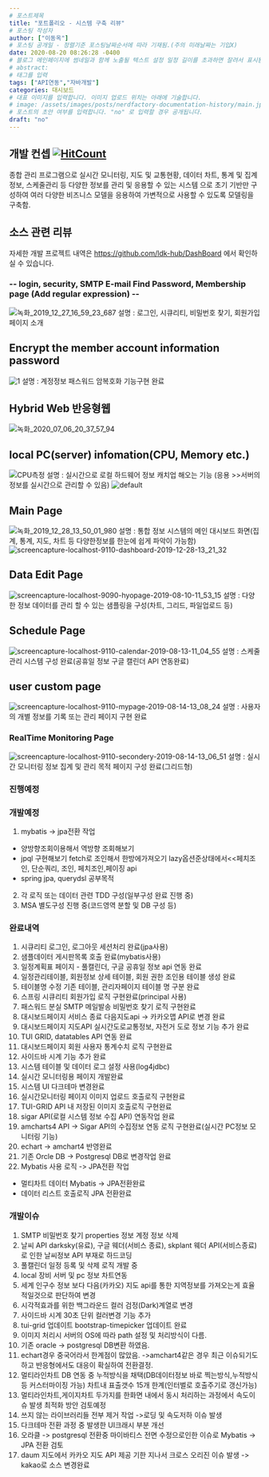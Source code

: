 ```yaml
---
# 포스트제목
title: "포트폴리오 - 시스템 구축 리뷰"
# 포스팅 작성자
author: ["이동옥"] 
# 포스팅 공개일 - 정렬기준 포스팅날짜순서에 따라 기재됨.(주의 미래날짜는 기입X)
date: 2020-08-20 08:26:28 -0400
# 블로그 메인페이지에 썸네일과 함께 노출될 텍스트 설정 일정 길이를 초과하면 잘려서 표시됨.
# abstract:
# 태그를 입력
tags: ["API연동","자바개발"]
categories: 대시보드
# 대표 이미지를 입력합니다. 이미지 업로드 위치는 아래에 기술합니다.
# image: /assets/images/posts/nerdfactory-documentation-history/main.jpg
# 포스트의 초안 여부를 입력합니다. "no" 로 입력할 경우 공개됩니다.
draft: "no"
---
```


##  개발 컨셉 [![HitCount](http://hits.dwyl.io/ldk-hub/ldk-hub.github.io/대시보드/realtime_system/.svg)](http://hits.dwyl.io/ldk-hub/ldk-hub.github.io/대시보드/realtime_system/)
 종합 관리 프로그램으로 실시간 모니터링, 지도 및 교통현황, 데이터 차트, 통계 및 집계정보, 스케줄관리 등 다양한 정보를 관리 및 응용할 수 있는 시스템 으로 초기 기반만 구성하여 여러 다양한 비즈니스 모델을 응용하여 가변적으로 사용할 수 있도록 모델링을 구축함.

## 소스 관련 리뷰
자세한 개발 프로젝트 내역은 
https://github.com/ldk-hub/DashBoard
에서 확인하실 수 있습니다.  

### -- login, security, SMTP E-mail Find Password, Membership page (Add regular expression) --
![녹화_2019_12_27_16_59_23_687](https://user-images.githubusercontent.com/12209348/71508393-f957b100-28ca-11ea-96b7-cc9c693cf0a9.gif)
설명 : 로그인, 시큐리티, 비밀번호 찾기, 회원가입 페이지 소개


## Encrypt the member account information password
![1](https://user-images.githubusercontent.com/12209348/41805983-90200564-76ee-11e8-8c9d-ae10c214f873.PNG)
설명 : 계정정보 패스워드 암복호화 기능구현 완료

## Hybrid Web 반응형웹 
![녹화_2020_07_06_20_37_57_94](https://user-images.githubusercontent.com/12209348/86919343-0bac8480-c163-11ea-964d-27a09acf5618.gif)

## local PC(server) infomation(CPU, Memory etc.)
![CPU측정](https://user-images.githubusercontent.com/12209348/71538778-79862100-2974-11ea-891f-e0706ec22af9.gif)
설명 : 실시간으로 로컬 하드웨어 정보 캐치업 해오는 기능 (응용 >>서버의 정보를 실시간으로 관리할 수 있음)
![default](https://user-images.githubusercontent.com/12209348/43362948-91c6f26e-9332-11e8-9ef2-5738fb58c32e.PNG)

## Main Page
![녹화_2019_12_28_13_50_01_980](https://user-images.githubusercontent.com/12209348/71539042-5dd14980-2979-11ea-973a-dc58d91aa385.gif)
설명 : 통합 정보 시스템의 메인 대시보드 화면(집계, 통계, 지도, 차트 등 다양한정보를 한눈에 쉽게 파악이 가능함)
![screencapture-localhost-9110-dashboard-2019-12-28-13_21_32](https://user-images.githubusercontent.com/12209348/71538837-455f3000-2975-11ea-9f2c-240ce6180186.png)

## Data Edit Page
![screencapture-localhost-9090-hyopage-2019-08-10-11_53_15](https://user-images.githubusercontent.com/12209348/62841157-bca26900-bcdf-11e9-894a-2d77cfc81e2f.png)
설명 : 다양한 정보 데이터를 관리 할 수 있는 샘플링을 구성(차트, 그리드, 파일업로드 등)

## Schedule Page
![screencapture-localhost-9110-calendar-2019-08-13-11_04_55](https://user-images.githubusercontent.com/12209348/62910147-6524fb80-bdba-11e9-96c3-aeff500369ea.png)
설명 : 스케줄 관리 시스템 구성 완료(공휴일 정보 구글 캘린더 API 연동완료) 

## user custom page
![screencapture-localhost-9110-mypage-2019-08-14-13_08_24](https://user-images.githubusercontent.com/12209348/62994061-f668a080-be94-11e9-9d0d-b53208b15b30.png)
설명 : 사용자의 개별 정보를 기록 또는 관리 페이지 구현 완료

### RealTime Monitoring Page
![screencapture-localhost-9110-secondery-2019-08-14-13_06_51](https://user-images.githubusercontent.com/12209348/62994062-f7013700-be94-11e9-9c0b-ac9eab6c3510.png)
설명 : 실시간 모니터링 정보 집계 및 관리 목적 페이지 구성 완료(그리드형)

### 진행예정

### 개발예정
 1. mybatis -> jpa전환 작업
  - 양방향조회이용해서 역방향 조회해보기
  - jpql 구현해보기 fetch로 조인해서 한방에가져오기 lazy옵션준상태에서<<페치조인, 단순쿼리, 조인, 페치조인,페이징 api
  - spring jpa, querydsl 공부목적
  
 2. 각 로직 또는 데이터 관련 TDD 구성(일부구성 완료 진행 중)
 3. MSA 별도구성 진행 중(코드영역 분할 및 DB 구성 등)

### 완료내역
1. 시큐리티 로그인, 로그아웃 세션처리 완료(jpa사용)
2. 샘플데이터 게시판목록 호출 완료(mybatis사용)
3. 일정계획표 페이지 - 풀캘린더, 구글 공휴일 정보 api 연동 완료
4. 일정관리테이블, 회원정보 상세 테이블, 회원 권한 조인용 테이블 생성 완료
5. 테이블명 수정 기존 테이블, 관리자페이지 테이블 명 구분 완료
6. 스프링 시큐리티 회원가입 로직 구현완료(principal 사용)
7. 패스워드 분실 SMTP 메일발송 비밀번호 찾기 로직 구현완료
8. 대시보드페이지 서비스 종료 다음지도api -> 카카오맵 API로 변경 완료
9. 대시보드페이지 지도API 실시간도로교통정보, 자전거 도로 정보 기능 추가 완료
10. TUI GRID, datatables API 연동 완료 
11. 대시보드페이지 회원 사용자 통계수치 로직 구현완료
12. 사이드바 시계 기능 추가 완료
13. 시스템 테이블 및 데이터 로그 설정 사용(log4jdbc)
14. 실시간 모니터링용 페이지 개발완료
15. 시스템 UI 다크테마 변경완료
16. 실시간모니터링 페이지 이미지 업로드 호출로직 구현완료 
17. TUI-GRID API 내 저장된 이미지 호출로직 구현완료
18. sigar API(로컬 시스템 정보 수집 API) 연동작업 완료
19. amcharts4 API -> Sigar API의 수집정보 연동 로직 구현완료(실시간 PC정보 모니터링 기능)
20. echart -> amchart4 반영완료
21. 기존 Orcle DB -> Postgresql DB로 변경작업 완료
22. Mybatis 사용 로직 -> JPA전환 작업
   - 멀티차트 데이터 Mybatis -> JPA전환완료
   - 데이터 리스트 호출로직 JPA 전환완료

### 개발이슈
1. SMTP 비밀번호 찾기 properties 정보 계정 정보 삭제
2. 날씨 API darksky(유료), 구글 웨더(서비스 종료), skplant 웨더 API(서비스종료)로 인한 날씨정보 API 부재로 하드코딩 
3. 풀캘린더 일정 등록 및 삭제 로직 개발 중
4. local 장비 서버 및 pc 정보 차트연동
5. 세계 인구수 정보 보다 다음(카카오) 지도 api를 통한 지역정보를 가져오는게 효율적일것으로 판단하여 변경 
6. 시각적효과를 위한 백그라운드 컬러 검정(Dark)계열로 변경
7. 사이드바 시계 30초 단위 컬러변경 기능 추가
9. tui-grid 업데이트 bootstrap-timepicker 업데이트 완료
10. 이미지 처리시 서버의 OS에 따라 path 설정 및 처리방식이 다름.
11. 기존 oracle -> postgresql DB변환 하였음.
12. echart경우 중국어라서 한계점이 많았음. ->amchart4같은 경우 최근 이슈되기도하고 반응형에서도 대응이 확실하여 전환결정.
13. 멀티라인차트 DB 연동 중 누적방식을 채택(DB데이터정보 바로 찍는방식,누적방식 등 커스터마이징 가능) 차트내 표출갯수 15개 한계(인터벌로 호출주기로 갱신가능)
14. 멀티라인차트,게이지차트 두가지를 한화면 내에서 동시 처리하는 과정에서 속도이슈 발생 최적화 방안 검토예정
15. 쓰지 않는 라이브러리들 전부 제거 작업 ->로딩 및 속도저하 이슈 발생
16. 다크테마 전환 과정 중 발생한 UI크래시  부분 개선
17. 오라클 -> postgresql 전환중 마이바티스 전면 수정으로인한 이슈로 Mybatis -> JPA 전환 검토
18. daum 지도에서 카카오 지도 API 제공 기한 지나서 크로스 오리진 이슈 발생 -> kakao로 소스 변경완료
